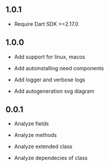 ## 1.0.1

* Require Dart SDK >=2.17.0

## 1.0.0 

* Add support for linux, macos

* Add autoinstalling need components

* Add logger and verbose logs

* Add autogeneration svg diagram

## 0.0.1

* Analyze fields

* Analyze methods

* Analyze extended class

* Analyze dependecies of class
